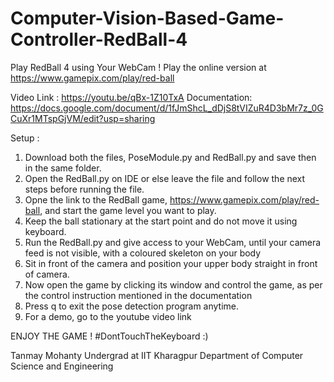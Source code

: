 # Computer-Vision-Based-Game-Controller-RedBall-4
Play RedBall 4 using Your WebCam !
Play the online version at https://www.gamepix.com/play/red-ball

Video Link : https://youtu.be/qBx-1Z10TxA
Documentation: https://docs.google.com/document/d/1fJmShcL_dDjS8tVIZuR4D3bMr7z_0GCuXr1MTspGjVM/edit?usp=sharing

Setup :
1. Download both the files, PoseModule.py and RedBall.py and save then in the same folder.
2. Open the RedBall.py on IDE or else leave the file and follow the next steps before running the file.
3. Opne the link to the RedBall game, https://www.gamepix.com/play/red-ball, and start the game level you want to play.
4. Keep the ball stationary at the start point and do not move it using keyboard.
5. Run the RedBall.py and give access to your WebCam, until your camera feed is not visible, with a coloured skeleton on your body
6. Sit in front of the camera and position your upper body straight in front of camera.
7. Now open the game by clicking its window and control the game, as per the control instruction mentioned in the documentation
8. Press q to exit the pose detection program anytime.
9. For a demo, go to the youtube video link

ENJOY THE GAME !
#DontTouchTheKeyboard :)

Tanmay Mohanty
Undergrad at IIT Kharagpur
Department of Computer Science and Engineering
